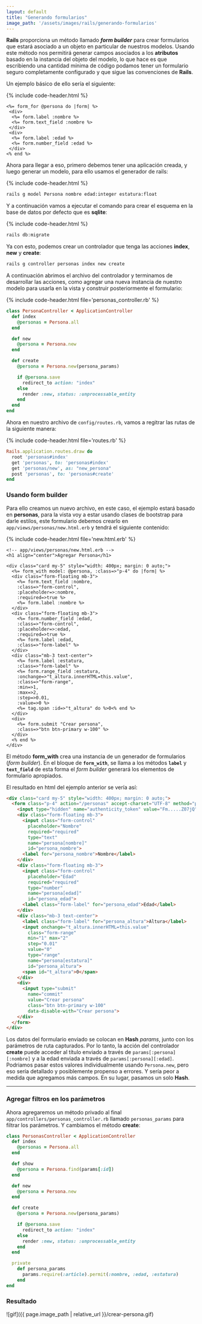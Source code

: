 ```yaml
---
layout: default
title: "Generando formularios"
image_path: '/assets/images/rails/generando-formularios'
---
```



**Rails** proporciona un método llamado ***form builder*** para crear formularios que estará asociado a un objeto en particular de nuestros modelos. Usando este método nos permitirá generar campos asociados a los **atributos** basado en la instancia del objeto del modelo, lo que hace es que escribiendo una cantidad mínima de código podamos tener un formulario seguro completamente configurado y que sigue las convenciones de **Rails**.

Un ejemplo básico de ello sería el siguiente:  

{% include code-header.html %}
```erb
<%= form_for @persona do |form| %>
 <div>
  <%= form.label :nombre %>
  <%= form.text_field :nombre %>
 </div>
 <div>
  <%= form.label :edad %>
  <%= form.number_field :edad %>
 </div>
<% end %>
```

Ahora para llegar a eso, primero debemos tener una aplicación creada, y luego generar un modelo, para ello usamos el generador de rails: 

{% include code-header.html %}
```bash
rails g model Persona nombre edad:integer estatura:float
```

Y a continuación vamos a ejecutar el comando para crear el esquema en la base de datos por defecto que es **sqlite**:  

{% include code-header.html %}
```bash
rails db:migrate
```

Ya con esto, podemos crear un controlador que tenga las acciones **index**, **new** y **create**:  

```bash
rails g controller personas index new create
```

A continuación abrimos el archivo del controlador y terminamos de desarrollar las acciones, como agregar una nueva instancia de nuestro modelo para usarla en la vista y construir posteriormente el formulario:  

{% include code-header.html file='personas_controller.rb' %}
```ruby
class PersonaController < ApplicationController
  def index
    @personas = Persona.all
  end

  def new
    @persona = Persona.new
  end

  def create
    @persona = Persona.new(persona_params)

    if @persona.save
      redirect_to action: "index"
    else
      render :new, status: :unprocessable_entity
    end
  end
end
```

Ahora en nuestro archivo de `config/routes.rb`, vamos a regitrar las rutas de la siguiente manera:

{% include code-header.html file='routes.rb' %}
```ruby
Rails.application.routes.draw do
  root 'personas#index'
  get 'personas', to: 'personas#index'
  get 'personas/new', as: "new_persona"
  post 'personas', to: 'personas#create'
end
```

### Usando form builder

Para ello creamos un nuevo archivo, en este caso, el ejemplo estará basado en **personas**, para la vista voy a estar usando clases de bootstrap para darle estilos, este formulario debemos crearlo en `app/views/personas/new.html.erb` y tendrá el siguiente contenido:

{% include code-header.html file='new.html.erb' %}
```erb
<!-- app/views/personas/new.html.erb -->
<h1 align="center">Agregar Persona</h1>

<div class="card my-5" style="width: 400px; margin: 0 auto;">
  <%= form_with model: @persona, :class=>"p-4" do |form| %>
  <div class="form-floating mb-3">
    <%= form.text_field :nombre, 
    :class=>"form-control", 
    :placeholder=>:nombre, 
    :required=>true %>
    <%= form.label :nombre %>
  </div>
  <div class="form-floating mb-3">
    <%= form.number_field :edad, 
    :class=>"form-control", 
    :placeholder=>:edad, 
    :required=>true %>
    <%= form.label :edad, 
    :class=>"form-label" %>
  </div>
  <div class="mb-3 text-center">
    <%= form.label :estatura, 
    :class=>"form-label" %>
    <%= form.range_field :estatura,
    :onchange=>"t_altura.innerHTML=this.value",
    :class=>"form-range", 
    :min=>1, 
    :max=>2, 
    :step=>0.01, 
    :value=>0 %>
    <%= tag.span :id=>"t_altura" do %>0<% end %>
  </div>
  <div>
    <%= form.submit "Crear persona", 
    :class=>"btn btn-primary w-100" %>
  </div>
  <% end %>
</div>
```

El método **form_with** crea una instancia de un generador de formularios (*form builder*). En el bloque de **`form_with`**, se llama a los métodos **`label`** y **`text_field`** de esta forma el *form builder* generará los elementos de formulario apropiados.

El resultado en html del ejemplo anterior se vería así: 


```html
<div class="card my-5" style="width: 400px; margin: 0 auto;">
  <form class="p-4" action="/personas" accept-charset="UTF-8" method="post">
    <input type="hidden" name="authenticity_token" value="Fm.....Z07jQ" autocomplete="off">
    <div class="form-floating mb-3">
      <input class="form-control" 
        placeholder="Nombre" 
        required="required" 
        type="text" 
        name="persona[nombre]" 
        id="persona_nombre">
      <label for="persona_nombre">Nombre</label>
    </div>
    <div class="form-floating mb-3">
      <input class="form-control" 
        placeholder="Edad" 
        required="required" 
        type="number" 
        name="persona[edad]" 
        id="persona_edad">
      <label class="form-label" for="persona_edad">Edad</label>
    </div>
    <div class="mb-3 text-center">
      <label class="form-label" for="persona_altura">Altura</label>
      <input onchange="t_altura.innerHTML=this.value" 
        class="form-range" 
        min="1" max="2" 
        step="0.01" 
        value="0" 
        type="range" 
        name="persona[estatura]" 
        id="persona_altura">
      <span id="t_altura">0</span>
    </div>
    <div>
      <input type="submit" 
        name="commit" 
        value="Crear persona" 
        class="btn btn-primary w-100"
        data-disable-with="Crear persona">
    </div>
  </form>
</div>
```

Los datos del formulario enviado se colocan en **Hash** *params*, junto con los parámetros de ruta capturados. Por lo tanto, la acción del controlador **create** puede acceder al título enviado a través de `params[:persona][:nombre]` y a la edad enviada a través de `params[:persona][:edad]`. Podriamos pasar estos valores individualmente usando `Persona.new`, pero eso sería detallado y posiblemente propenso a errores. Y sería peor a medida que agregamos más campos. En su lugar, pasamos un solo **Hash**.

---

### Agregar filtros en los parámetros

Ahora agregaremos un método privado al final `app/controllers/personas_controller.rb` llamado `personas_params` para filtrar los parámetros. Y cambiamos el método **create**:

```ruby
class PersonasController < ApplicationController
  def index
    @personas = Persona.all
  end

  def show
    @persona = Persona.find(params[:id])
  end

  def new
    @persona = Persona.new
  end

  def create
    @persona = Persona.new(persona_params)

    if @persona.save
      redirect_to action: "index"
    else
      render :new, status: :unprocessable_entity
    end
  end

  private
    def persona_params
      params.require(:article).permit(:nombre, :edad, :estatura)
    end
end
```

### Resultado

![gif]({{ page.image_path | relative_url }}/crear-persona.gif)

